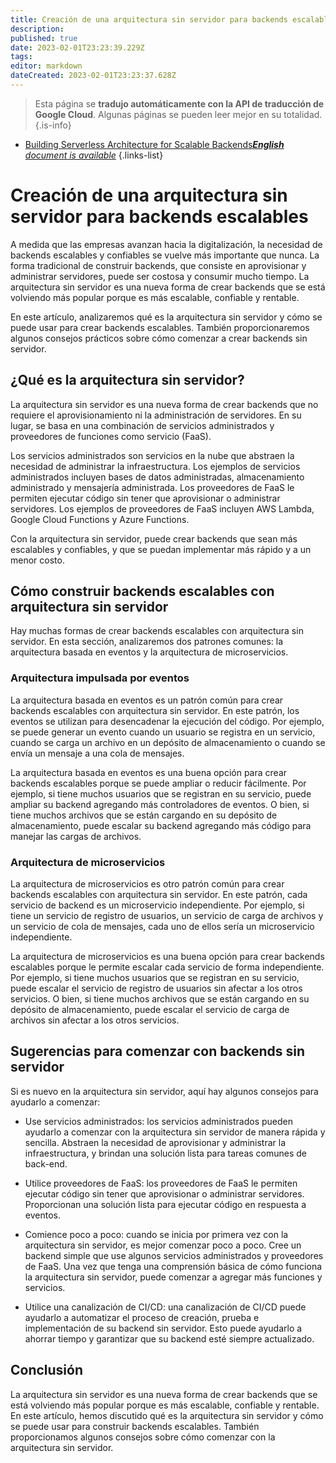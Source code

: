 ```yaml
---
title: Creación de una arquitectura sin servidor para backends escalables
description: 
published: true
date: 2023-02-01T23:23:39.229Z
tags: 
editor: markdown
dateCreated: 2023-02-01T23:23:37.628Z
---
```


> Esta página se **tradujo automáticamente con la API de traducción de Google Cloud**.
Algunas páginas se pueden leer mejor en su totalidad.{.is-info}



- [Building Serverless Architecture for Scalable Backends***English** document is available*](/en/Knowledge-base/Backend/building-serverless-architecture-for-scalable-backends)
{.links-list}


# Creación de una arquitectura sin servidor para backends escalables

A medida que las empresas avanzan hacia la digitalización, la necesidad de backends escalables y confiables se vuelve más importante que nunca. La forma tradicional de construir backends, que consiste en aprovisionar y administrar servidores, puede ser costosa y consumir mucho tiempo. La arquitectura sin servidor es una nueva forma de crear backends que se está volviendo más popular porque es más escalable, confiable y rentable.

En este artículo, analizaremos qué es la arquitectura sin servidor y cómo se puede usar para crear backends escalables. También proporcionaremos algunos consejos prácticos sobre cómo comenzar a crear backends sin servidor.

## ¿Qué es la arquitectura sin servidor?

La arquitectura sin servidor es una nueva forma de crear backends que no requiere el aprovisionamiento ni la administración de servidores. En su lugar, se basa en una combinación de servicios administrados y proveedores de funciones como servicio (FaaS).

Los servicios administrados son servicios en la nube que abstraen la necesidad de administrar la infraestructura. Los ejemplos de servicios administrados incluyen bases de datos administradas, almacenamiento administrado y mensajería administrada. Los proveedores de FaaS le permiten ejecutar código sin tener que aprovisionar o administrar servidores. Los ejemplos de proveedores de FaaS incluyen AWS Lambda, Google Cloud Functions y Azure Functions.

Con la arquitectura sin servidor, puede crear backends que sean más escalables y confiables, y que se puedan implementar más rápido y a un menor costo.

## Cómo construir backends escalables con arquitectura sin servidor

Hay muchas formas de crear backends escalables con arquitectura sin servidor. En esta sección, analizaremos dos patrones comunes: la arquitectura basada en eventos y la arquitectura de microservicios.

### Arquitectura impulsada por eventos

La arquitectura basada en eventos es un patrón común para crear backends escalables con arquitectura sin servidor. En este patrón, los eventos se utilizan para desencadenar la ejecución del código. Por ejemplo, se puede generar un evento cuando un usuario se registra en un servicio, cuando se carga un archivo en un depósito de almacenamiento o cuando se envía un mensaje a una cola de mensajes.

La arquitectura basada en eventos es una buena opción para crear backends escalables porque se puede ampliar o reducir fácilmente. Por ejemplo, si tiene muchos usuarios que se registran en su servicio, puede ampliar su backend agregando más controladores de eventos. O bien, si tiene muchos archivos que se están cargando en su depósito de almacenamiento, puede escalar su backend agregando más código para manejar las cargas de archivos.

### Arquitectura de microservicios

La arquitectura de microservicios es otro patrón común para crear backends escalables con arquitectura sin servidor. En este patrón, cada servicio de backend es un microservicio independiente. Por ejemplo, si tiene un servicio de registro de usuarios, un servicio de carga de archivos y un servicio de cola de mensajes, cada uno de ellos sería un microservicio independiente.

La arquitectura de microservicios es una buena opción para crear backends escalables porque le permite escalar cada servicio de forma independiente. Por ejemplo, si tiene muchos usuarios que se registran en su servicio, puede escalar el servicio de registro de usuarios sin afectar a los otros servicios. O bien, si tiene muchos archivos que se están cargando en su depósito de almacenamiento, puede escalar el servicio de carga de archivos sin afectar a los otros servicios.

## Sugerencias para comenzar con backends sin servidor

Si es nuevo en la arquitectura sin servidor, aquí hay algunos consejos para ayudarlo a comenzar:

- Use servicios administrados: los servicios administrados pueden ayudarlo a comenzar con la arquitectura sin servidor de manera rápida y sencilla. Abstraen la necesidad de aprovisionar y administrar la infraestructura, y brindan una solución lista para tareas comunes de back-end.

- Utilice proveedores de FaaS: los proveedores de FaaS le permiten ejecutar código sin tener que aprovisionar o administrar servidores. Proporcionan una solución lista para ejecutar código en respuesta a eventos.

- Comience poco a poco: cuando se inicia por primera vez con la arquitectura sin servidor, es mejor comenzar poco a poco. Cree un backend simple que use algunos servicios administrados y proveedores de FaaS. Una vez que tenga una comprensión básica de cómo funciona la arquitectura sin servidor, puede comenzar a agregar más funciones y servicios.

- Utilice una canalización de CI/CD: una canalización de CI/CD puede ayudarlo a automatizar el proceso de creación, prueba e implementación de su backend sin servidor. Esto puede ayudarlo a ahorrar tiempo y garantizar que su backend esté siempre actualizado.

## Conclusión

La arquitectura sin servidor es una nueva forma de crear backends que se está volviendo más popular porque es más escalable, confiable y rentable. En este artículo, hemos discutido qué es la arquitectura sin servidor y cómo se puede usar para construir backends escalables. También proporcionamos algunos consejos sobre cómo comenzar con la arquitectura sin servidor.